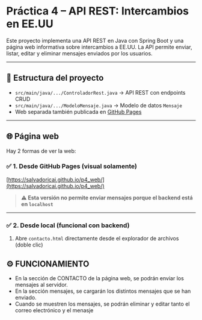 # Práctica 4 – API REST: Intercambios en EE.UU

Este proyecto implementa una API REST en Java con Spring Boot y una página web informativa sobre intercambios a EE.UU. La API permite enviar, listar, editar y eliminar mensajes enviados por los usuarios.

---

## 📁 Estructura del proyecto

- `src/main/java/.../ControladorRest.java` → API REST con endpoints CRUD
- `src/main/java/.../ModeloMensaje.java` → Modelo de datos `Mensaje`
- Web separada también publicada en [GitHub Pages](https://salvadoricai.github.io/p4_web/) 

---

## 🌐 Página web

Hay 2 formas de ver la web:

### ✅ 1. Desde GitHub Pages (visual solamente)
[https://salvadoricai.github.io/p4_web/](https://salvadoricai.github.io/p4_web/)

> **⚠️ Esta versión no permite enviar mensajes porque el backend está en `localhost`**

---

### ✅ 2. Desde local (funcional con backend)

1. Abre `contacto.html` directamente desde el explorador de archivos (doble clic)  

## ⚙️ FUNCIONAMIENTO

- En la sección de CONTACTO de la página web, se podrán enviar los mensajes al servidor. 
- En la sección mensajes, se cargarán los distintos mensajes que se han enviado.
- Cuando se muestren los mensajes, se podrán eliminar y editar tanto el correo electrónico y el menasje 

